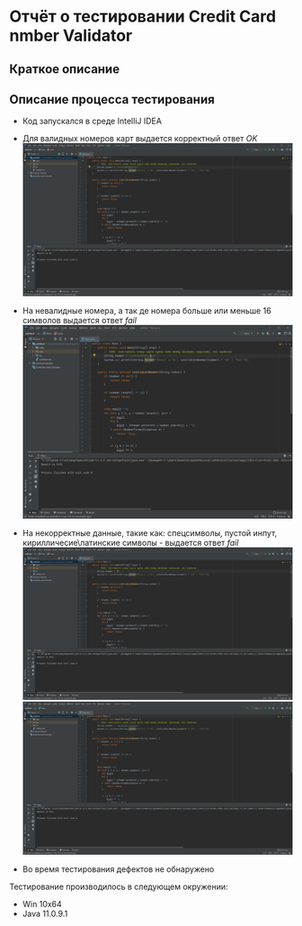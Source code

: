 # Отчёт о тестировании Credit Card nmber Validator

## Краткое описание


## Описание процесса тестирования

- Код запускался в среде IntelliJ IDEA

- Для валидных номеров карт выдается корректный ответ _OK_
![](files/card_corrc_nb.png)

- На невалидные номера, а так де номера больше или меньше 16 символов выдается ответ _fail_
![](files/card_symb_n_mask.png)

- На некорректные данные, такие как: спецсимволы, пустой инпут, кирилличесие\латинские символы - выдается ответ _fail_
![](files/card_empt.png)
![](files/card_symb_frm.png)

- Во время тестирования дефектов не обнаружено


Тестирование производилось в следующем окружении:
* Win 10x64
* Java 11.0.9.1
